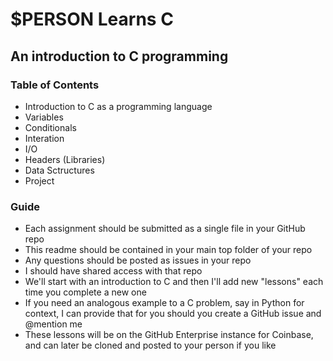 # $PERSON Learns C
## An introduction to C programming
### Table of Contents
* Introduction to C as a programming language
* Variables
* Conditionals
* Interation
* I/O
* Headers (Libraries)
* Data Sctructures
* Project

### Guide
* Each assignment should be submitted as a single file in your GitHub repo
* This readme should be contained in your main top folder of your repo
* Any questions should be posted as issues in your repo
* I should have shared access with that repo
* We'll start with an introduction to C and then I'll add new "lessons" each time you complete a new one
* If you need an analogous example to a C problem, say in Python for context, I can provide that for you should you create a GitHub issue and @mention me
* These lessons will be on the GitHub Enterprise instance for Coinbase, and can later be cloned and posted to your person if you like